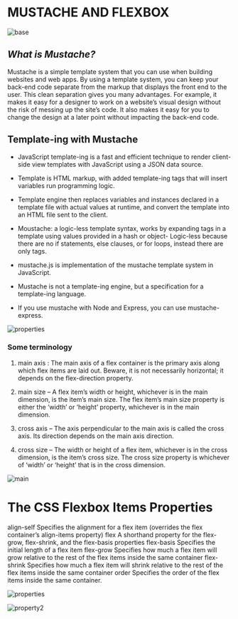 # MUSTACHE AND FLEXBOX

![base](https://oracle-patches.com/images/2019/11/09/flexbox-css_large.jpg)

## *What is Mustache?*
Mustache is a simple template system that you can use when building websites and web apps. By using a template system, you can keep your back-end code separate from the markup that displays the front end to the user. This clean separation gives you many advantages. For example, it makes it easy for a designer to work on a website’s visual design without the risk of messing up the site’s code. It also makes it easy for you to change the design at a later point without impacting the back-end code.

## Template-ing with Mustache

* JavaScript template-ing is a fast and efficient technique to render client-side view templates with JavaScript using a JSON data source.

* Template is HTML markup, with added template-ing tags that will insert variables run programming logic.

* Template engine then replaces variables and instances declared in a template file with actual values at runtime, and convert the template into an HTML file sent to the client.

* Moustache: a logic-less template syntax, works by expanding tags in a template using values provided in a hash or object- Logic-less because there are no if statements, else clauses, or for loops, instead there are only tags. 

* mustache.js is implementation of the mustache template system in JavaScript. 

* Mustache is not a template-ing engine, but a specification for a template-ing language.

* If you use mustache with Node and Express, you can use mustache-express.

![properties](https://imgs.developpaper.com/imgs/1747354089-e0f85989184b03db_articlex.png)

### Some terminology
1. main axis : The main axis of a flex container is the primary axis along which flex items are laid out. Beware, it is not necessarily horizontal; it depends on the flex-direction property. 

2. main size – A flex item’s width or height, whichever is in the main dimension, is the item’s main size. The flex item’s main size property is either the ‘width’ or ‘height’ property, whichever is in the main dimension.

3. cross axis – The axis perpendicular to the main axis is called the cross axis. Its direction depends on the main axis direction.

4. cross size – The width or height of a flex item, whichever is in the cross dimension, is the item’s cross size. The cross size property is whichever of ‘width’ or ‘height’ that is in the cross dimension.

![main](https://www.bitdegree.org/learn/storage/media/images/661999ba-c216-4c71-b959-82f878309730.o.png)
# The CSS Flexbox Items Properties

align-self Specifies the alignment for a flex item (overrides the flex container’s align-items property) flex A shorthand property for the flex-grow, flex-shrink, and the flex-basis properties flex-basis Specifies the initial length of a flex item flex-grow Specifies how much a flex item will grow relative to the rest of the flex items inside the same container flex-shrink Specifies how much a flex item will shrink relative to the rest of the flex items inside the same container order Specifies the order of the flex items inside the same container. 

![properties](https://www.ostraining.com/cdn/images/webdesign/flexbox-intro/190618_flexbox_intro_004.png)

![property2](https://i1.wp.com/slicejack.com/wp-content/uploads/2015/05/flex-terms.png?resize=640%2C369&ssl=1)